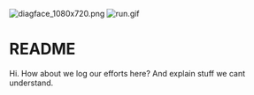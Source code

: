 ![diagface_1080x720.png](https://bitbucket.org/repo/9Lnydx/images/2570649481-diagface_1080x720.png)
![run.gif](https://bitbucket.org/repo/9Lnydx/images/2972520130-run.gif)

# README #

Hi. How about we log our efforts here?
And explain stuff we cant understand.